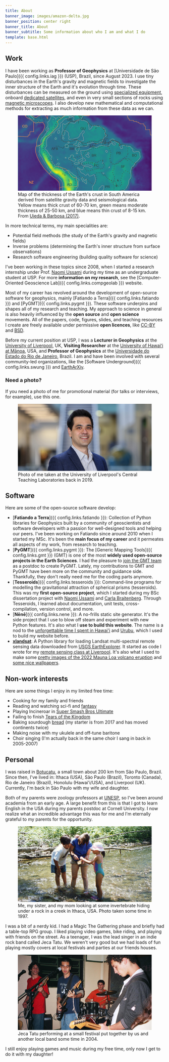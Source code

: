```yaml
---
title: About
banner_image: images/amazon-delta.jpg
banner_position: center right
banner_title: About
banner_subtitle: Some information about who I am and what I do
template: base.html
---
```


## Work

I have been working as **Professor of Geophysics** at [Universidade de São
Paulo]({{ config.links.iag }}) (USP), Brazil, since August 2023.
I use tiny disturbances in the Earth's gravity and magnetic fields to
investigate the inner structure of the Earth and it's evolution through time.
These disturbances can be measured on the ground using [specialized
equipment][gravimeter], onboard [dedicated satellites][grace], and even in very
small sections of rocks using [magnetic microscopes][qdm].
I also develop new mathematical and computational methods for extracting as
much information from these data as we can.

<figure>
<img src="../images/south-american-moho-zoom.jpg" alt="Map of northern South American with green to yellow color gradient showing mostly yellows in the west, going through greens and finally blues in the ocean">
<figcaption>
Map of the thickness of the Earth's crust in South America derived from
satellite gravity data and seismological data. Yellow means thick crust of
60-70 km, green means moderate thickness of 25-50 km, and blue means thin crust
of 8-15 km. From <a href="https://doi.org/10.1093/gji/ggw390">Uieda & Barbosa
(2017)</a>.
</figcaption>
</figure>

In more technical terms, my main specialities are:

* Potential field methods (the study of the Earth's gravity and magnetic
  fields)
* Inverse problems (determining the Earth's inner structure from surface
  observations)
* Research software engineering (building quality software for science)

I've been working in these topics since 2008, when I started a research
internship under Prof. [Naomi Ussami][naomi] during my time as an undergraduate
student at USP.
For more **information on my research**, see the
[Computer-Oriented Geoscience Lab]({{ config.links.compgeolab }}) website.

Most of my career has revolved around the development of open-source software
for geophysics, mainly [Fatiando a Terra]({{ config.links.fatiando }}) and
[PyGMT]({{ config.links.pygmt }}).
These software underpins and shapes all of my research and teaching.
My approach to science in general is also heavily influenced by the **open
source** and **open science** movements.
All of the papers, code, figures, slides, and teaching resources I create are
freely available under permissive **open licences**, like [CC-BY][cc-by] and
[BSD][bsd].

Before my current position at USP, I was a **Lecturer in Geophysics** at the
[University of Liverpool][liverpool], UK, **Visiting Researcher** at the
[University of Hawaiʻi at Mānoa][hawaii], USA, and **Professor of Geophysics**
at the [Universidade do Estado do Rio de Janeiro][uerj], Brazil.
I am and have been involved with several community-led organizations, like the
[Software Underground]({{ config.links.swung }}) and [EarthArXiv][eartharxiv].


<div class="callout">

### Need a photo?

If you need a photo of me for promotional material
(for talks or interviews, for example), use this one.

<figure>
<img src="../images/profile-picture.jpg" alt="Photo of me, facing the camera at a slight angle and smiling, wearing a stripped white shirt and blue jacket">
<figcaption>
Photo of me taken at the University of Liverpool's Central Teaching
Laboratories back in 2019.
</figcaption>
</figure>

</div>

## Software

Here are some of the open-source software develop:

* [**Fatiando a Terra**]({{ config.links.fatiando }}): Collection of Python
  libraries for Geophysics built by a community of geoscientists and software
  developers with a passion for well-designed tools and helping our peers. I've
  been working on Fatiando since around 2010 when I started my MSc. It's been
  the **main focus of my career** and it permeates all aspects of my work, from
  research to teaching.
* [**PyGMT**]({{ config.links.pygmt }}): The [Generic Mapping Tools]({{
  config.links.gmt }}) (GMT) is one of the most **widely used open-source
  projects in the Earth Sciences**. I had the pleasure to [join the GMT
  team](/blog/hawaii-gmt-postdoc.html) as a postdoc to create
  PyGMT. Lately, my contributions to GMT and PyGMT have been more on the
  community and guidance side. Thankfully, they don't really need me for the
  coding parts anymore.
* [**Tesseroids**]({{ config.links.tesseroids }}): Command-line programs for
  modelling the gravitational attraction of spherical prisms (tesseroids). This
  was my **first open-source project**, which I started during my BSc
  dissertation project with [Naomi Ussami][naomi] and [Carla
  Braitenberg][carla]. Through Tesseroids, I learned about documentation, unit
  tests, cross-compilation, version control, and more.
* [**Nēnē**]({{ config.links.nene }}): A no-frills static site generator. It's
  the side project that I use to blow off steam and experiment with new Python
  features. It's also what I **use to build this website**. The name is a nod
  to the [unforgettable time I spent in Hawai'i](/blog/hawaii-gmt-postdoc.html)
  and [Urubu][urubu], which I used to build my website before.
* [**xlandsat**](https://www.compgeolab.org/xlandsat): A Python library for
  loading Landsat multi-spectral remote sensing data downloaded from [USGS
  EarthExplorer](https://earthexplorer.usgs.gov/). It started as code I wrote
  for my [remote sensing class at
  Liverpool](https://github.com/leouieda/remote-sensing). It's also what I used
  to make some [pretty images of the 2022 Mauna Loa volcano
  eruption](../blog/mauna-loa.html) and [some nice
  wallpapers](https://github.com/leouieda/landsat-wallpapers).

## Non-work interests

Here are some things I enjoy in my limited free time:

* Cooking for my family and friends
* Reading and watching sci-fi and [fantasy][cosmere]
* Playing Incineroar in [Super Smash Bros Ultimate][smash]
* Failing to finish [Tears of the Kingdom][zelda]
* Baking sourdough [bread][bread] (my starter is from 2017 and has moved continents twice)
* Making noise with my ukulele and off-tune baritone
* Choir singing (I'm actually back in the same choir I sang in back in 2005-2007)

## Personal

I was raised in [Botucatu][botucatu], a small town about 200 km from São Paulo,
Brazil.
Since then, I've lived in: Ithaca (USA), São Paulo (Brazil), Toronto (Canada),
Rio de Janeiro (Brazil), Honolulu (Hawai'i/USA), and Liverpool (UK).
Currently, I'm back in São Paulo with my wife and daughter.

Both of my parents were zoology professors at
[UNESP](https://en.wikipedia.org/wiki/S%C3%A3o_Paulo_State_University), so I've
been around academia from an early age. A large benefit from this is that I got
to learn English in the USA during my parents postdoc at Cornell University. I
now realize what an incredible advantage this was for me and I'm eternally
grateful to my parents for the opportunity.

<figure>
<img src="../images/1997-06-ithaca-creek.jpg" alt="Photo of a 10 year-old boy, a middle aged woman, and a 6 year-old girl standing in a creek and all looking at a rock, with the woman pointing to it.">
<figcaption>
Me, my sister, and my mom looking at some invertebrate hiding under a rock in a creek in Ithaca, USA. Photo taken some time in 1997.
</figcaption>
</figure>

I was a bit of a nerdy kid. I had a Magic The Gathering phase and briefly had a
table-top RPG group. I liked playing video games, bike riding, and playing with
friends on the street.
As a teenager, I was the lead singer in an indie rock band called Jeca Tatu. We
weren't very good but we had loads of fun playing mostly covers at local
festivals and parties at our friends houses.

<figure>
<img src="../images/jeca-tatu-2004.jpg" alt="Photo of a guy with curly hair playing the base guitar, me (half-asian guy with short hair playing guitar), a drummer in th background, and another guitar player with brown curly hair.">
<figcaption>
Jeca Tatu performing at a small festival put together by us and another local band some time in 2004.
</figcaption>
</figure>

I still enjoy playing games and music during my free time, only now I get to do
it with my daughter!

[smash]: https://en.wikipedia.org/wiki/Super_Smash_Bros._Ultimate
[zelda]: https://en.wikipedia.org/wiki/The_Legend_of_Zelda%3A_Tears_of_the_Kingdom
[cosmere]: https://coppermind.net/
[bread]: https://github.com/leouieda/bread
[botucatu]: https://en.wikipedia.org/wiki/Botucatu
[naomi]: http://lattes.cnpq.br/6704246490515612
[carla]: https://www2.units.it/braitenberg/
[liverpool]: https://www.liverpool.ac.uk/earth-ocean-and-ecological-sciences/
[uerj]: https://www.uerj.br/
[hawaii]: https://www.soest.hawaii.edu/earthsciences/
[cc-by]: https://creativecommons.org/licenses/by/4.0/
[bsd]: https://opensource.org/license/BSD-3-clause
[eartharxiv]: https://eartharxiv.org/
[urubu]: https://github.com/jandecaluwe/urubu
[gravimeter]: https://en.wikipedia.org/wiki/Gravimetry#Gravimeters
[grace]: https://en.wikipedia.org/wiki/GRACE_and_GRACE-FO
[qdm]: https://qdm.io/

